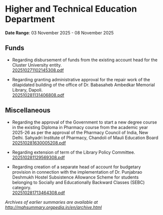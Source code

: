 # Higher and Technical Education Department

**Date Range**: 03 November 2025 - 08 November 2025


## Funds
- Regarding disbursement of funds from the existing account head for the Cluster University entity.\
  [202510271102145308.pdf](https://gr.maharashtra.gov.in/Site/Upload/Government%20Resolutions/English/202510271102145308....pdf)

- Regarding granting administrative approval for the repair work of the dilapidated building of the office of Dr. Babasaheb Ambedkar Memorial Library, Dapoli.\
  [202510281131406808.pdf](https://gr.maharashtra.gov.in/Site/Upload/Government%20Resolutions/English/202510281131406808.pdf)

## Miscellaneous
- Regarding the approval of the Government to start a new degree course in the existing Diploma in Pharmacy course from the academic year 2025-26 as per the approval of the Pharmacy Council of India, New Delhi. Sahyadri Institute of Pharmacy, Chandoli of Mauli Education Board\
  [202510281630005208.pdf](https://gr.maharashtra.gov.in/Site/Upload/Government%20Resolutions/English/202510281630005208.pdf)

- Regarding extension of term of the Library Policy Committee.\
  [202510281129569308.pdf](https://gr.maharashtra.gov.in/Site/Upload/Government%20Resolutions/English/202510281129569308.pdf)

- Regarding creation of a separate head of account for budgetary provision in connection with the implementation of Dr. Punjabrao Deshmukh Hostel Subsistence Allowance Scheme for students belonging to Socially and Educationally Backward Classes (SEBC) category.\
  [202510281713464308.pdf](https://gr.maharashtra.gov.in/Site/Upload/Government%20Resolutions/English/202510281713464308.pdf)


*Archives of earlier summaries are available at http://mahsummary.orgpedia.in/en/archive.html*